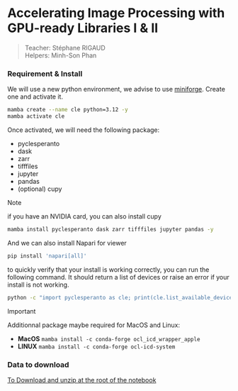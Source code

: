 # Accelerating Image Processing with GPU-ready Libraries I & II

> Teacher: Stéphane RIGAUD  
> Helpers: Minh-Son Phan  

### Requirement & Install 

We will use a new python environment, we advise to use [miniforge](https://github.com/conda-forge/miniforge). Create one and activate it.

```bash
mamba create --name cle python=3.12 -y
mamba activate cle
```

Once activated, we will need the following package:
- pyclesperanto 
- dask
- zarr
- tifffiles
- jupyter
- pandas
- (optional) cupy

> [!NOTE]
> if you have an NVIDIA card, you can also install cupy

```bash
mamba install pyclesperanto dask zarr tifffiles jupyter pandas -y
```

And we can also install Napari for viewer
```bash
pip install 'napari[all]'
```

to quickly verify that your install is working correctly, you can run the following command. It should return a list of devices or raise an error if your install is not working.

```bash
python -c "import pyclesperanto as cle; print(cle.list_available_devices())"
```

> [!IMPORTANT]
> Additionnal package maybe required for MacOS and Linux:
> * __MacOS__ `mamba install -c conda-forge ocl_icd_wrapper_apple`
> * __LINUX__ `mamba install -c conda-forge ocl-icd-system`

### Data to download

[To Download and unzip at the root of the notebook](https://dl.pasteur.fr/fop/voUgjRtR/data.zip)
